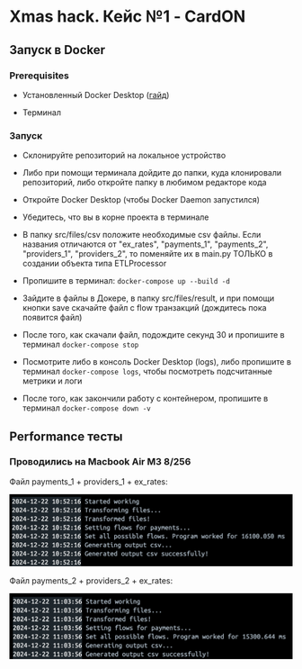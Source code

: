 # Xmas hack. Кейс №1 - CardON

## Запуск в Docker

### Prerequisites

- Установленный Docker Desktop ([гайд](https://docs.docker.com/desktop/))

- Терминал

### Запуск

- Склонируйте репозиторий на локальное устройство

- Либо при помощи терминала дойдите до папки, куда клонировали репозиторий, либо откройте папку в любимом редакторе кода

- Откройте Docker Desktop (чтобы Docker Daemon запустился)

- Убедитесь, что вы в корне проекта в терминале

- В папку src/files/csv положите необходимые csv файлы. Если названия отличаются от "ex_rates", "payments_1", "payments_2", "providers_1", "providers_2", то поменяйте их в main.py ТОЛЬКО в создании объекта типа ETLProcessor

- Пропишите в терминал: ``` docker-compose up --build -d ```

- Зайдите в файлы в Докере, в папку src/files/result, и при помощи кнопки save скачайте файл с flow транзакций (дождитесь пока появится файл)

- После того, как скачали файл, подождите секунд 30 и пропишите в терминал ``` docker-compose stop ```

- Посмотрите либо в консоль Docker Desktop (logs), либо пропишите в терминал ``` docker-compose logs ```, чтобы посмотреть подсчитанные метрики и логи

- После того, как закончили работу с контейнером, пропишите в терминал ``` docker-compose down -v ```

## Performance тесты

### Проводились на Macbook Air M3 8/256

Файл payments_1 + providers_1 + ex_rates:

![performance test payments 1](_readme_screenshots/performance_payments_1.png)

Файл payments_2 + providers_2 + ex_rates:

![performance test payments 2](_readme_screenshots/performance_payments_2.png)
